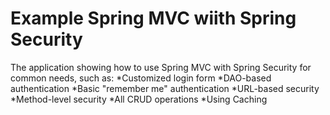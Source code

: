 # Example Spring MVC wiith Spring Security
The application showing how to use Spring MVC with Spring Security for common needs, such as:
*Customized login form
*DAO-based authentication
*Basic "remember me" authentication
*URL-based security
*Method-level security
*All CRUD operations
*Using Caching
